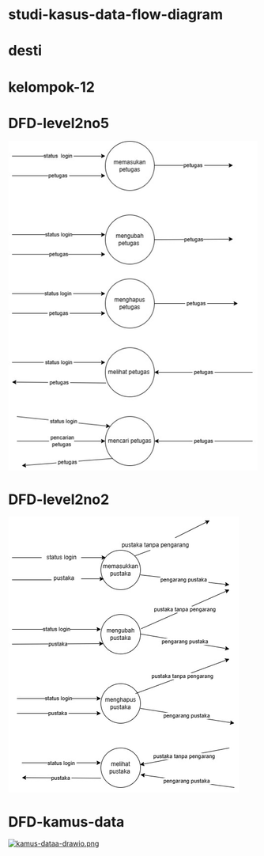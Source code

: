# studi-kasus-data-flow-diagram
# desti
# kelompok-12

# DFD-level2no5
![level2no5](img/dfd%20level%202%20(1).jpg)
# DFD-level2no2
![level2no2](img/dfd%20level%202.jpg)
# DFD-kamus-data
[![kamus-dataa-drawio.png](https://i.postimg.cc/50vPqS0M/kamus-dataa-drawio.png)](https://postimg.cc/sQj93S7n)
